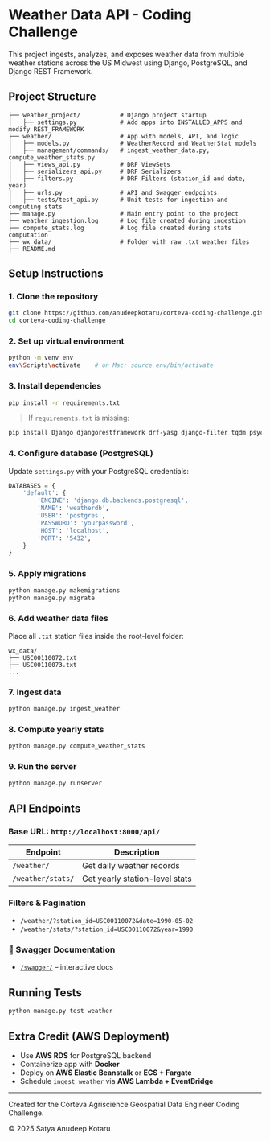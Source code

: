# Weather Data API - Coding Challenge

This project ingests, analyzes, and exposes weather data from multiple weather stations across the US Midwest using Django, PostgreSQL, and Django REST Framework.

## Project Structure

```
├── weather_project/           # Django project startup
│   ├── settings.py            # Add apps into INSTALLED_APPS and modify REST_FRAMEWORK
├── weather/                   # App with models, API, and logic
│   ├── models.py              # WeatherRecord and WeatherStat models
│   ├── management/commands/   # ingest_weather_data.py, compute_weather_stats.py
│   ├── views_api.py           # DRF ViewSets
│   ├── serializers_api.py     # DRF Serializers
│   ├── filters.py             # DRF Filters (station_id and date, year)
|   ├── urls.py                # API and Swagger endpoints
│   ├── tests/test_api.py      # Unit tests for ingestion and computing stats
├── manage.py                  # Main entry point to the project
├── weather_ingestion.log      # Log file created during ingestion
├── compute_stats.log          # Log file created during stats computation
├── wx_data/                   # Folder with raw .txt weather files
├── README.md
```

## Setup Instructions

### 1. Clone the repository

```bash
git clone https://github.com/anudeepkotaru/corteva-coding-challenge.git
cd corteva-coding-challenge
```

### 2. Set up virtual environment

```bash
python -m venv env
env\Scripts\activate    # on Mac: source env/bin/activate 
```

### 3. Install dependencies

```bash
pip install -r requirements.txt
```

> If `requirements.txt` is missing:

```bash
pip install Django djangorestframework drf-yasg django-filter tqdm psycopg2
```

### 4. Configure database (PostgreSQL)

Update `settings.py` with your PostgreSQL credentials:

```python
DATABASES = {
    'default': {
        'ENGINE': 'django.db.backends.postgresql',
        'NAME': 'weatherdb',
        'USER': 'postgres',
        'PASSWORD': 'yourpassword',
        'HOST': 'localhost',
        'PORT': '5432',
    }
}
```

### 5. Apply migrations

```bash
python manage.py makemigrations
python manage.py migrate
```

### 6. Add weather data files

Place all `.txt` station files inside the root-level folder:

```
wx_data/
├── USC00110072.txt
├── USC00110073.txt
...
```

### 7. Ingest data

```bash
python manage.py ingest_weather
```

### 8. Compute yearly stats

```bash
python manage.py compute_weather_stats
```

### 9. Run the server

```bash
python manage.py runserver
```

## API Endpoints

### Base URL: `http://localhost:8000/api/`

| Endpoint          | Description                    |
| ----------------- | ------------------------------ |
| `/weather/`       | Get daily weather records      |
| `/weather/stats/` | Get yearly station-level stats |

### Filters & Pagination

* `/weather/?station_id=USC00110072&date=1990-05-02`
* `/weather/stats/?station_id=USC00110072&year=1990`

### 📑 Swagger Documentation

* [`/swagger/`](http://localhost:8000/swagger/) – interactive docs

## Running Tests

```bash
python manage.py test weather
```

## Extra Credit (AWS Deployment)

* Use **AWS RDS** for PostgreSQL backend
* Containerize app with **Docker**
* Deploy on **AWS Elastic Beanstalk** or **ECS + Fargate**
* Schedule `ingest_weather` via **AWS Lambda + EventBridge**

---

Created for the Corteva Agriscience Geospatial Data Engineer Coding Challenge.

© 2025 Satya Anudeep Kotaru

